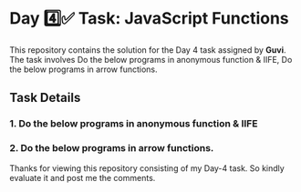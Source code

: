 # Day 4️⃣✅ Task: JavaScript Functions

This repository contains the solution for the Day 4 task assigned by **Guvi**. The task involves Do the below programs in anonymous function & IIFE, Do the below programs in arrow functions.

## Task Details

### 1. Do the below programs in anonymous function & IIFE
### 2. Do the below programs in arrow functions.


Thanks for viewing this repository consisting of my Day-4 task. So kindly evaluate it and post me the comments.